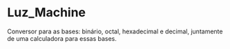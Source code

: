 # Luz_Machine
Conversor para as bases: binário, octal, hexadecimal e decimal, juntamente de uma calculadora para essas bases.
